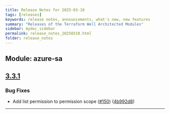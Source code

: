 ```yaml
---
title: Release Notes for 2025-03-10
tags: [releases]
keywords: release notes, announcements, what's new, new features
summary: "Releases of the Terraform Well Architected Modules"
sidebar: mydoc_sidebar
permalink: release_notes_20250310.html
folder: release_notes
---
```


## Module: azure-sa
## [3.3.1](https://github.com/CloudNationHQ/terraform-azure-sa/releases/tag/v3.3.1)


### Bug Fixes

* Add list permission to permission scope ([#150](https://github.com/CloudNationHQ/terraform-azure-sa/issues/150)) ([4b992d8](https://github.com/CloudNationHQ/terraform-azure-sa/commit/4b992d871082eb30be4c61d556310f1fdb7ac4a9))

---

